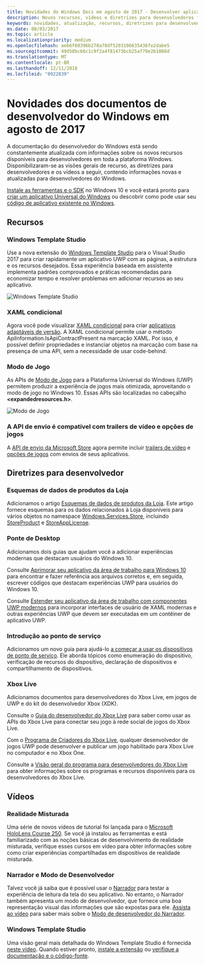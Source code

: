 ```yaml
---
title: Novidades do Windows Docs em agosto de 2017 - Desenvolver aplicativos UWP
description: Novos recursos, vídeos e diretrizes para desenvolvedores foram adicionados à documentação do desenvolvedor do Windows 10 referente a agosto de 2017.
keywords: novidades, atualização, recursos, diretrizes para desenvolvedores, Windows 10, 1708
ms.date: 08/03/2017
ms.topic: article
ms.localizationpriority: medium
ms.openlocfilehash: aeb6f60396b270a78df5203106635436fe2dabe5
ms.sourcegitcommit: 49d58bc66c1c9f2a4f81473bcb25af79e2b1088d
ms.translationtype: MT
ms.contentlocale: pt-BR
ms.lasthandoff: 12/11/2018
ms.locfileid: "8922839"
---
```

# <a name="whats-new-in-the-windows-developer-docs-in-august-2017"></a>Novidades dos documentos de desenvolvedor do Windows em agosto de 2017

A documentação do desenvolvedor do Windows está sendo constantemente atualizada com informações sobre os novos recursos disponíveis para desenvolvedores em toda a plataforma Windows. Disponibilizaram-se as visões gerais de recurso, as diretrizes para desenvolvedores e os vídeos a seguir, contendo informações novas e atualizadas para desenvolvedores do Windows.

[Instale as ferramentas e o SDK](http://go.microsoft.com/fwlink/?LinkId=821431) no Windows 10 e você estará pronto para [criar um aplicativo Universal do Windows](../get-started/your-first-app.md) ou descobrir como pode usar seu [código de aplicativo existente no Windows](../porting/index.md).

## <a name="features"></a>Recursos

### <a name="windows-template-studio"></a>Windows Template Studio

Use a nova extensão do [Windows Template Studio](https://aka.ms/wtsinstall) para o Visual Studio 2017 para criar rapidamente um aplicativo UWP com as páginas, a estrutura e os recursos desejados. Essa experiência baseada em assistente implementa padrões comprovados e práticas recomendadas para economizar tempo e resolver problemas em adicionar recursos ao seu aplicativo.

![Windows Template Studio](images/template-studio.png)

### <a name="conditional-xaml"></a>XAML condicional

Agora você pode visualizar [XAML condicional](../debug-test-perf/conditional-xaml.md) para criar [aplicativos adaptáveis de versão](../debug-test-perf/version-adaptive-apps.md). A XAML condicional permite usar o método ApiInformation.IsApiContractPresent na marcação XAML. Por isso, é possível definir propriedades e instanciar objetos na marcação com base na presença de uma API, sem a necessidade de usar code-behind.

### <a name="game-mode"></a>Modo de Jogo

As APIs de [Modo de Jogo](https://msdn.microsoft.com/library/windows/desktop/mt808808) para a Plataforma Universal do Windows (UWP) permitem produzir a experiência de jogos mais otimizada, aproveitando o modo de jogo no Windows 10. Essas APIs são localizadas no cabeçalho **&lt;expandedresources.h&gt;**.

![Modo de Jogo](images/game-mode.png)

### <a name="submission-api-supports-video-trailers-and-gaming-options"></a>A API de envio é compatível com trailers de vídeo e opções de jogos

A [API de envio da Microsoft Store](../monetize/create-and-manage-submissions-using-windows-store-services.md) agora permite incluir [trailers de vídeo](../monetize/manage-app-submissions.md#trailer-object) e [opções de jogos](../monetize/manage-app-submissions.md#gaming-options-object) com envios de seus aplicativos.


## <a name="developer-guidance"></a>Diretrizes para desenvolvedor

### <a name="data-schemas-for-store-products"></a>Esquemas de dados de produtos da Loja

Adicionamos o artigo [Esquemas de dados de produtos da Loja](../monetize/data-schemas-for-store-products.md). Este artigo fornece esquemas para os dados relacionados à Loja disponíveis para vários objetos no namespace [Windows.Services.Store](https://msdn.microsoft.com/library/windows/apps/windows.services.store.aspx), incluindo [StoreProduct](https://docs.microsoft.com/uwp/api/windows.services.store.storeproduct) e [StoreAppLicense](https://docs.microsoft.com/uwp/api/windows.services.store.storeapplicense).

### <a name="desktop-bridge"></a>Ponte de Desktop

Adicionamos dois guias que ajudam você a adicionar experiências modernas que destacam usuários do Windows 10.

Consulte [Aprimorar seu aplicativo da área de trabalho para Windows 10](https://docs.microsoft.com/windows/uwp/porting/desktop-to-uwp-enhance) para encontrar e fazer referência aos arquivos corretos e, em seguida, escrever códigos que destacam experiências UWP para usuários do Windows 10.  

Consulte [Estender seu aplicativo da área de trabalho com componentes UWP modernos](https://docs.microsoft.com/windows/uwp/porting/desktop-to-uwp-extend) para incorporar interfaces de usuário de XAML modernas e outras experiências UWP que devem ser executadas em um contêiner de aplicativo UWP.

### <a name="getting-started-with-point-of-service"></a>Introdução ao ponto de serviço

Adicionamos um novo guia para ajudá-lo [a começar a usar os dispositivos de ponto de serviço](https://docs.microsoft.com/en-us/windows/uwp/devices-sensors/pos-get-started). Ele aborda tópicos como enumeração do dispositivo, verificação de recursos do dispositivo, declaração de dispositivos e compartilhamento de dispositivos. 

### <a name="xbox-live"></a>Xbox Live

Adicionamos documentos para desenvolvedores do Xbox Live, em jogos de UWP e do kit do desenvolvedor Xbox (XDK).

Consulte o [Guia do desenvolvedor do Xbox Live](https://docs.microsoft.com/en-us/windows/uwp/xbox-live/) para saber como usar as APIs do Xbox Live para conectar seu jogo à rede social de jogos do Xbox Live.

Com o [Programa de Criadores do Xbox Live](https://docs.microsoft.com/en-us/windows/uwp/xbox-live/get-started-with-creators/get-started-with-xbox-live-creators), qualquer desenvolvedor de jogos UWP pode desenvolver e publicar um jogo habilitado para Xbox Live no computador e no Xbox One.

Consulte a [Visão geral do programa para desenvolvedores do Xbox Live](https://docs.microsoft.com/en-us/windows/uwp/xbox-live/developer-program-overview) para obter informações sobre os programas e recursos disponíveis para os desenvolvedores do Xbox Live.

## <a name="videos"></a>Vídeos

### <a name="mixed-reality"></a>Realidade Misturada

Uma série de novos vídeos de tutorial foi lançada para o [Microsoft HoloLens Course 250](https://developer.microsoft.com/en-us/windows/mixed-reality/mixed_reality_250). Se você já instalou as ferramentas e está familiarizado com as noções básicas de desenvolvimento de realidade misturada, verifique esses cursos em vídeo para obter informações sobre como criar experiências compartilhadas em dispositivos de realidade misturada.

### <a name="narrator-and-dev-mode"></a>Narrador e Modo de Desenvolvedor

Talvez você já saiba que é possível usar o [Narrador](https://support.microsoft.com/help/22798/windows-10-narrator-get-started) para testar a experiência de leitura da tela do seu aplicativo. No entanto, o Narrador também apresenta um modo de desenvolvedor, que fornece uma boa representação visual das informações que são expostas para ele. [Assista ao vídeo](https://channel9.msdn.com/Blogs/One-Dev-Minute/Using-Narrator-and-Dev-Mode) para saber mais sobre o [Modo de desenvolvedor do Narrador](https://channel9.msdn.com/Blogs/One-Dev-Minute/Using-Narrator-and-Dev-Mode).

### <a name="windows-template-studio"></a>Windows Template Studio

Uma visão geral mais detalhada do Windows Template Studio é fornecida [neste vídeo](https://channel9.msdn.com/Blogs/One-Dev-Minute/Getting-Started-with-Windows-Template-Studio). Quando estiver pronto, [instale a extensão](https://aka.ms/wtsinstall) ou [verifique a documentação e o código-fonte](https://aka.ms/wtsinstall).